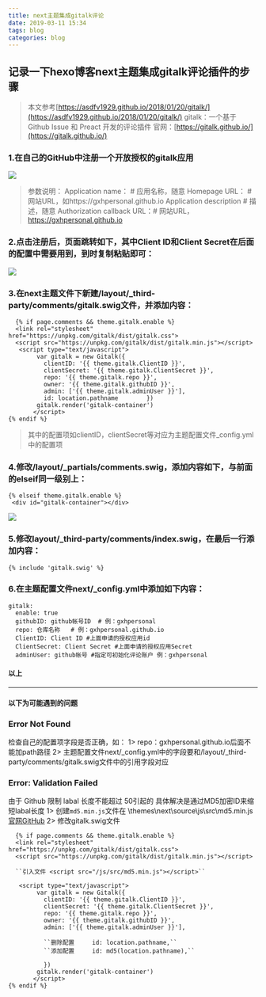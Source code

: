 ```yaml
---
title: next主题集成gitalk评论
date: 2019-03-11 15:34
tags: blog
categories: blog
---
```


## 记录一下hexo博客next主题集成gitalk评论插件的步骤
> 本文参考[https://asdfv1929.github.io/2018/01/20/gitalk/](https://asdfv1929.github.io/2018/01/20/gitalk/)
> gitalk：一个基于 Github Issue 和 Preact 开发的评论插件
> 官网：[https://gitalk.github.io/](https://gitalk.github.io/)

### 1.在自己的GitHub中注册一个开放授权的gitalk应用
![](http://www.guoxh.com/blog/img/blog/register.png)
> 参数说明：
  Application name： # 应用名称，随意
  Homepage URL： # 网站URL，如https://gxhpersonal.github.io
  Application description # 描述，随意
  Authorization callback URL：# 网站URL，https://gxhpersonal.github.io

### 2.点击注册后，页面跳转如下，其中Client ID和Client Secret在后面的配置中需要用到，到时复制粘贴即可：
![](http://www.guoxh.com/blog/img/blog/register2.png)

### 3.在next主题文件下新建/layout/_third-party/comments/gitalk.swig文件，并添加内容：
```
  {% if page.comments && theme.gitalk.enable %}
  <link rel="stylesheet" href="https://unpkg.com/gitalk/dist/gitalk.css">
  <script src="https://unpkg.com/gitalk/dist/gitalk.min.js"></script>
   <script type="text/javascript">
        var gitalk = new Gitalk({
          clientID: '{{ theme.gitalk.ClientID }}',
          clientSecret: '{{ theme.gitalk.ClientSecret }}',
          repo: '{{ theme.gitalk.repo }}',
          owner: '{{ theme.gitalk.githubID }}',
          admin: ['{{ theme.gitalk.adminUser }}'],
          id: location.pathname        })
        gitalk.render('gitalk-container')           
       </script>
{% endif %}
```
> 其中的配置项如clientID，clientSecret等对应为主题配置文件_config.yml中的配置项

### 4.修改/layout/_partials/comments.swig，添加内容如下，与前面的elseif同一级别上：
```
{% elseif theme.gitalk.enable %}
 <div id="gitalk-container"></div>

```
![](http://www.guoxh.com/blog/img/blog/register3.png)

### 5.修改layout/_third-party/comments/index.swig，在最后一行添加内容：
```
{% include 'gitalk.swig' %}
```

### 6.在主题配置文件next/_config.yml中添加如下内容：
```
gitalk:
  enable: true
  githubID: github帐号ID  # 例：gxhpersonal 
  repo: 仓库名称   # 例：gxhpersonal.github.io
  ClientID: Client ID #上面申请的授权应用id
  ClientSecret: Client Secret #上面申请的授权应用Secret
  adminUser: github帐号 #指定可初始化评论账户 例：gxhpersonal 
```

#### 以上
***
#### 以下为可能遇到的问题

### Error Not Found
检查自己的配置项字段是否正确，如：
1> repo：gxhpersonal.github.io后面不能加path路径
2> 主题配置文件next/_config.yml中的字段要和/layout/_third-party/comments/gitalk.swig文件中的引用字段对应

### Error: Validation Failed
由于 Github 限制 labal 长度不能超过 50引起的
具体解决是通过MD5加密ID来缩短labal长度
1> 创建`md5.min.js`文件在 \themes\next\source\js\src\md5.min.js[官网GitHub](https://github.com/blueimp/JavaScript-MD5/blob/master/js/md5.min.js)
2> 修改gitalk.swig文件
```
  {% if page.comments && theme.gitalk.enable %}
  <link rel="stylesheet" href="https://unpkg.com/gitalk/dist/gitalk.css">
  <script src="https://unpkg.com/gitalk/dist/gitalk.min.js"></script>

  ``引入文件 <script src="/js/src/md5.min.js"></script>``

   <script type="text/javascript">
        var gitalk = new Gitalk({
          clientID: '{{ theme.gitalk.ClientID }}',
          clientSecret: '{{ theme.gitalk.ClientSecret }}',
          repo: '{{ theme.gitalk.repo }}',
          owner: '{{ theme.gitalk.githubID }}',
          admin: ['{{ theme.gitalk.adminUser }}'],     
          
          ``删除配置     id: location.pathname,``
          ``添加配置     id: md5(location.pathname),``

          })
        gitalk.render('gitalk-container')           
       </script>
{% endif %}
```
